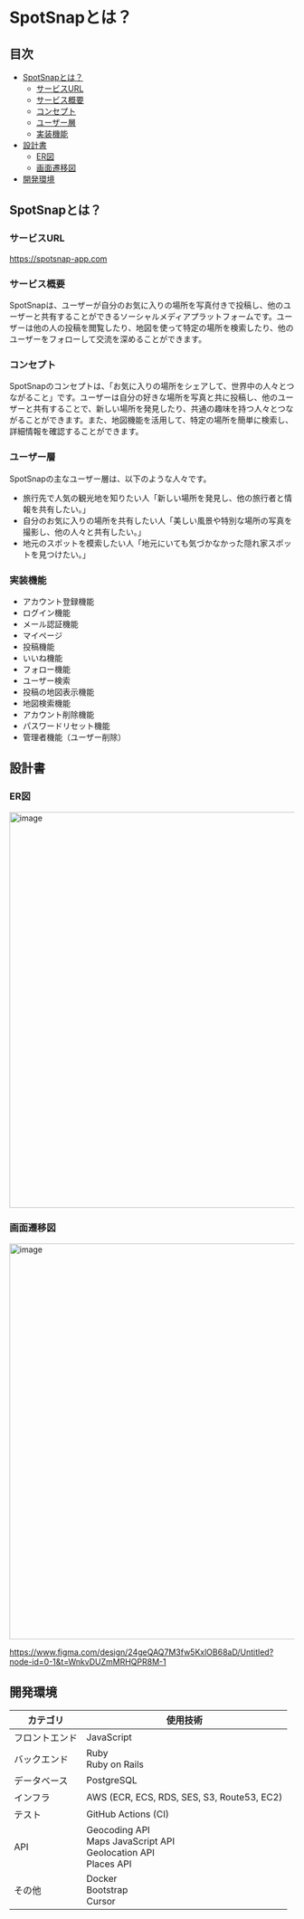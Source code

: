 # SpotSnapとは？

## 目次
- [SpotSnapとは？](#spotsnapとは)
  - [サービスURL](#サービスurl)
  - [サービス概要](#サービス概要)
  - [コンセプト](#コンセプト)
  - [ユーザー層](#ユーザー層)
  - [実装機能](#実装機能)
- [設計書](#設計書)
  - [ER図](#er図)
  - [画面遷移図](#画面遷移図)
- [開発環境](#開発環境)

## SpotSnapとは？

### サービスURL
https://spotsnap-app.com

### サービス概要
SpotSnapは、ユーザーが自分のお気に入りの場所を写真付きで投稿し、他のユーザーと共有することができるソーシャルメディアプラットフォームです。ユーザーは他の人の投稿を閲覧したり、地図を使って特定の場所を検索したり、他のユーザーをフォローして交流を深めることができます。

### コンセプト
SpotSnapのコンセプトは、「お気に入りの場所をシェアして、世界中の人々とつながること」です。ユーザーは自分の好きな場所を写真と共に投稿し、他のユーザーと共有することで、新しい場所を発見したり、共通の趣味を持つ人々とつながることができます。また、地図機能を活用して、特定の場所を簡単に検索し、詳細情報を確認することができます。

### ユーザー層
SpotSnapの主なユーザー層は、以下のような人々です。
- 旅行先で人気の観光地を知りたい人「新しい場所を発見し、他の旅行者と情報を共有したい。」
- 自分のお気に入りの場所を共有したい人「美しい風景や特別な場所の写真を撮影し、他の人々と共有したい。」
- 地元のスポットを模索したい人「地元にいても気づかなかった隠れ家スポットを見つけたい。」

### 実装機能
- アカウント登録機能
- ログイン機能
- メール認証機能
- マイページ
- 投稿機能
- いいね機能
- フォロー機能
- ユーザー検索
- 投稿の地図表示機能
- 地図検索機能
- アカウント削除機能
- パスワードリセット機能
- 管理者機能（ユーザー削除）

## 設計書
### ER図
<img width="700" alt="image" src="path/to/er.png">
<br>

### 画面遷移図
<img width="700" alt="image" src="path/to/screen_flow.png">
<br>

https://www.figma.com/design/24geQAQ7M3fw5KxlOB68aD/Untitled?node-id=0-1&t=WnkvDUZmMRHQPR8M-1

## 開発環境

| カテゴリ       | 使用技術                                                                 |
| -------------- | ------------------------------------------------------------------------ |
| フロントエンド | JavaScript                                                               |
| バックエンド   | Ruby <br> Ruby on Rails                                                  |
| データベース   | PostgreSQL                                                               |
| インフラ       | AWS (ECR, ECS, RDS, SES, S3, Route53, EC2)                               |
| テスト         | GitHub Actions (CI)                                                      |
| API            | Geocoding API <br> Maps JavaScript API <br> Geolocation API <br> Places API |
| その他         | Docker <br> Bootstrap <br> Cursor                                        |